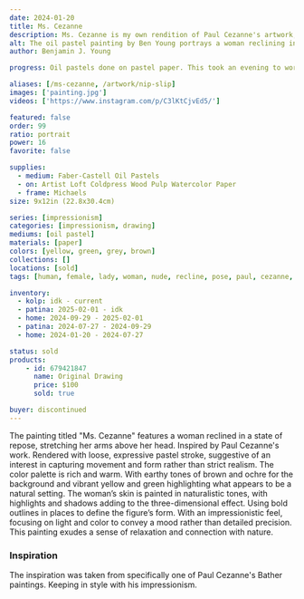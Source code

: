 ```yaml
---
date: 2024-01-20
title: Ms. Cezanne
description: Ms. Cezanne is my own rendition of Paul Cezanne's artwork, including one of his many bather subjects. Using the oil pastels I have on hand.
alt: The oil pastel painting by Ben Young portrays a woman reclining in a vibrant, natural setting, depicted with vivid colors and energetic, sketch-like strokes that create a lively and dynamic composition.
author: Benjamin J. Young

progress: Oil pastels done on pastel paper. This took an evening to work on. It was meant to go quick and be expressive, to get that enjoyment of impressionism and force myself away from perfectionism.

aliases: [/ms-cezanne, /artwork/nip-slip]
images: ['painting.jpg']
videos: ['https://www.instagram.com/p/C3lKtCjvEd5/']

featured: false
order: 99
ratio: portrait
power: 16
favorite: false

supplies:
  - medium: Faber-Castell Oil Pastels
  - on: Artist Loft Coldpress Wood Pulp Watercolor Paper
  - frame: Michaels
size: 9x12in (22.8x30.4cm)

series: [impressionism]
categories: [impressionism, drawing]
mediums: [oil pastel]
materials: [paper]
colors: [yellow, green, grey, brown]
collections: []
locations: [sold]
tags: [human, female, lady, woman, nude, recline, pose, paul, cezanne, outdoors, figure, repose, rich, warm, earthy, warm]

inventory:
  - kolp: idk - current
  - patina: 2025-02-01 - idk
  - home: 2024-09-29 - 2025-02-01
  - patina: 2024-07-27 - 2024-09-29
  - home: 2024-01-20 - 2024-07-27

status: sold
products:
    - id: 679421847
      name: Original Drawing
      price: $100
      sold: true

buyer: discontinued
---
```


The painting titled "Ms. Cezanne" features a woman reclined in a state of repose, stretching her arms above her head. Inspired by Paul Cezanne's work. Rendered with loose, expressive pastel stroke, suggestive of an interest in capturing movement and form rather than strict realism. The color palette is rich and warm. With earthy tones of brown and ochre for the background and vibrant yellow and green highlighting what appears to be a natural setting. The woman’s skin is painted in naturalistic tones, with highlights and shadows adding to the three-dimensional effect. Using bold outlines in places to define the figure’s form. With an impressionistic feel, focusing on light and color to convey a mood rather than detailed precision. This painting exudes a sense of relaxation and connection with nature.

<!--more-->

### Inspiration ###

The inspiration was taken from specifically one of Paul Cezanne's Bather paintings. Keeping in style with his impressionism.